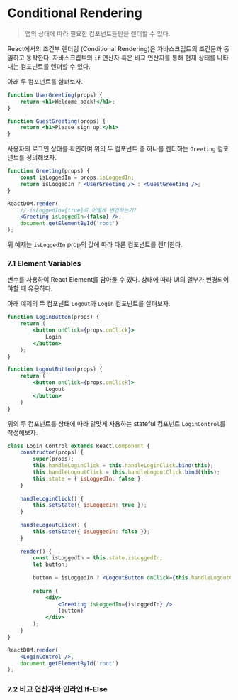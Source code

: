 # Conditional Rendering

> 앱의 상태에 따라 필요한 컴포넌트들만을 렌더할 수 있다.

React에서의 조건부 렌더링 (Conditional Rendering)은 자바스크립트의 조건문과 동일하고 동작한다. 자바스크립트의 `if` 연산자 혹은 비교 연산자를 통해 현재 상태를 나타내는 컴포넌트를 렌더할 수 있다.

아래 두 컴포넌트를 살펴보자.

```jsx
function UserGreeting(props) {
    return <h1>Welcome back!</h1>;
}

function GuestGreeting(props) {
    return <h1>Please sign up.</h1>
}
```

사용자의 로그인 상태를 확인하여 위의 두 컴포넌트 중 하나를 렌더하는 `Greeting` 컴포넌트를 정의해보자.

```jsx
function Greeting(props) {
    const isLoggedIn = props.isLoggedIn;
    return isLoggedIn ? <UserGreeting /> : <GuestGreeting />;
}

ReactDOM.render(
    // isLoggedIn={true}로 어떻게 변경하는가?
    <Greeting isLoggedIn={false} />,
    document.getElementById('root')
);
```

위 예제는 `isLoggedIn` prop의 값에 따라 다른 컴포넌트를 렌더한다.



### 7.1 Element Variables

변수를 사용하여 React Element를 담아둘 수 있다. 상태에 따라 UI의 일부가 변경되어야할 때 유용하다.

아래 예제의 두 컴포넌트 `Logout`과 `Login` 컴포넌트를 살펴보자.

```jsx
function LoginButton(props) {
    return (
    	<button onClick={props.onClick}>
        	Login
        </button>
    );
}

function LogoutButton(props) {
    return (
    	<button onClick={props.onClick}>
        	Logout
        </button>
    )
}
```

위의 두 컴포넌트를 상태에 따라 알맞게 사용하는 stateful 컴포넌트 `LoginControl`를 작성해보자.

```jsx
class Login Control extends React.Component {
    constructor(props) {
        super(props);
        this.handleLoginClick = this.handleLoginClick.bind(this);
        this.handleLogoutClick = this.handleLogoutClick.bind(this);
        this.state = { isLoggedIn: false };
    }
    
    handleLoginClick() {
        this.setState({ isLoggedIn: true });
    }
    
    handleLogoutClick() {
        this.setState({ isLoggedIn: false });
    }
    
    render() {
        const isLoggedIn = this.state.isLoggedIn;
        let button;
        
        button = isLoggedIn ? <LogoutButton onClick={this.handleLogoutClick} /> : <LoginButton onClick={this.handleLoginClick} />;
        
        return (
        	<div>
            	<Greeting isLoggedIn={isLoggedIn} />
                {button}
            </div>
        );
    }
}

ReactDOM.render(
	<LoginControl />,
    document.getElementById('root')
);
```



### 7.2 비교 연산자와 인라인 If-Else

